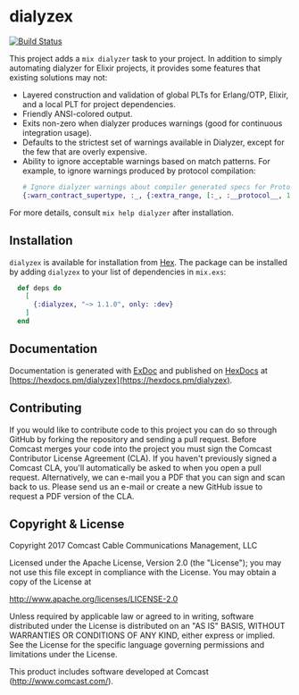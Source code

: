 # dialyzex

[![Build Status](https://travis-ci.org/Comcast/dialyzex.svg?branch=master)](https://travis-ci.org/Comcast/dialyzex)

This project adds a `mix dialyzer` task to your project. In addition
to simply automating dialyzer for Elixir projects, it provides some
features that existing solutions may not:

* Layered construction and validation of global PLTs for Erlang/OTP,
  Elixir, and a local PLT for project dependencies.
* Friendly ANSI-colored output.
* Exits non-zero when dialyzer produces warnings (good for continuous
  integration usage).
* Defaults to the strictest set of warnings available in Dialyzer,
  except for the few that are overly expensive.
* Ability to ignore acceptable warnings based on match patterns. For example,
  to ignore warnings produced by protocol compilation:
  ```elixir
  # Ignore dialyzer warnings about compiler generated specs for Protocols
  {:warn_contract_supertype, :_, {:extra_range, [:_, :__protocol__, 1, :_, :_]}}
  ```

For more details, consult `mix help dialyzer` after installation.

## Installation

`dialyzex` is available for installation
from [Hex](https://hex.pm). The package can be installed by adding
`dialyzex` to your list of dependencies in `mix.exs`:

```elixir
  def deps do
    [
      {:dialyzex, "~> 1.1.0", only: :dev}
    ]
  end
```

## Documentation

Documentation is generated with [ExDoc](https://github.com/elixir-lang/ex_doc)
and published on [HexDocs](https://hexdocs.pm) at
[https://hexdocs.pm/dialyzex](https://hexdocs.pm/dialyzex).

## Contributing

If you would like to contribute code to this project you can do so
through GitHub by forking the repository and sending a pull
request. Before Comcast merges your code into the project you must
sign the Comcast Contributor License Agreement (CLA). If you haven't
previously signed a Comcast CLA, you'll automatically be asked to when
you open a pull request. Alternatively, we can e-mail you a PDF that
you can sign and scan back to us. Please send us an e-mail or create a
new GitHub issue to request a PDF version of the CLA.

## Copyright & License

Copyright 2017 Comcast Cable Communications Management, LLC

Licensed under the Apache License, Version 2.0 (the "License");
you may not use this file except in compliance with the License.
You may obtain a copy of the License at

http://www.apache.org/licenses/LICENSE-2.0

Unless required by applicable law or agreed to in writing, software
distributed under the License is distributed on an "AS IS" BASIS,
WITHOUT WARRANTIES OR CONDITIONS OF ANY KIND, either express or implied.
See the License for the specific language governing permissions and
limitations under the License.

This product includes software developed at Comcast (http://www.comcast.com/).
